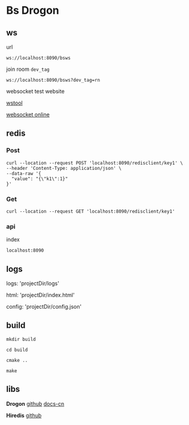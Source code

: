 # Bs Drogon

## ws

url

```shell
ws://localhost:8090/bsws
```

join room `dev_tag`

```shell
ws://localhost:8090/bsws?dev_tag=rn
```

websocket test website

[wstool](https://wstool.js.org/)

[websocket online](https://www.hake.cc/tools/websocket/)

## redis

### Post

```
curl --location --request POST 'localhost:8090/redisclient/key1' \
--header 'Content-Type: application/json' \
--data-raw '{
  "value": "{\"k1\":1}"
}'
```

### Get

```
curl --location --request GET 'localhost:8090/redisclient/key1'
```

### api

index

```shell
localhost:8090
```

## logs

logs: 'projectDir/logs'

html: 'projectDir/index.html'

config: 'projectDir/config.json'

## build

```shell
mkdir build 

cd build

cmake ..

make
```

## libs

**Drogon**
[github](https://github.com/drogonframework/drogon)
[docs-cn](https://www.bookstack.cn/read/drogon-zh/CHN-03-%E5%BF%AB%E9%80%9F%E5%BC%80%E5%A7%8B.md)

**Hiredis**
[github](https://github.com/redis/hiredis)
